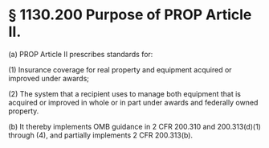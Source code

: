 # § 1130.200   Purpose of PROP Article II.

(a) PROP Article II prescribes standards for:


(1) Insurance coverage for real property and equipment acquired or improved under awards;


(2) The system that a recipient uses to manage both equipment that is acquired or improved in whole or in part under awards and federally owned property.


(b) It thereby implements OMB guidance in 2 CFR 200.310 and 200.313(d)(1) through (4), and partially implements 2 CFR 200.313(b).




